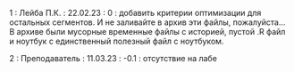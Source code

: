 1 : Лейба П.К. : 22.02.23 : 0 : добавить критерии оптимизации для остальных сегментов. И не заливайте в архив эти файлы, пожалуйста... В архиве были мусорные временные файлы с историей, пустой .R файл и ноутбук с единственный полезный файл с ноутбуком.

2 : Преподаватель : 11.03.23 : -0.1 : отсутствие на лабе
